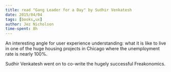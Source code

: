 ```yaml
---
title: read "Gang Leader for a Day" by Sudhir Venkatesh
date: 2015/04/04
tags: [books,ux]
author: Jez Nicholson
time-spent: 8h
---
```

​​An interesting angle for user experience understanding: what it is like to live in one of the huge housing projects in Chicago where the unemployment rate is nearly 100%.

Sudhir Venkatesh went on to co-write the hugely successful Freakonomics.